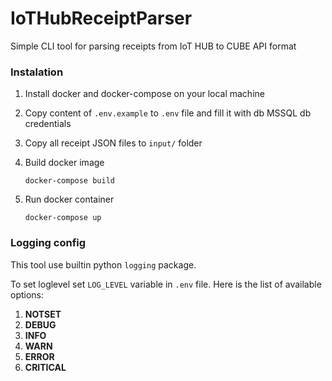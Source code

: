 # IoTHubReceiptParser
Simple CLI tool for parsing receipts from IoT HUB to CUBE API format


### Instalation

1. Install docker and docker-compose on your local machine
2. Copy content of `.env.example` to `.env` file and fill it with db MSSQL db credentials
3. Copy all receipt JSON files to `input/` folder
4. Build docker image
    ```shell
    docker-compose build
    ```

5. Run docker container
    ```shell
    docker-compose up
    ```

### Logging config
This tool use builtin python `logging` package.

To set loglevel set `LOG_LEVEL` variable in `.env` file. Here is the list of available options:
   1. **NOTSET**
   2. **DEBUG**
   3. **INFO**
   4. **WARN**
   5. **ERROR**
   6. **CRITICAL**

